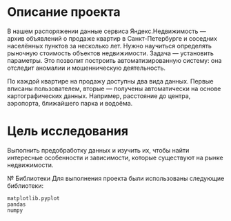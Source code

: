 # Описание проекта
В нашем распоряжении данные сервиса Яндекс.Недвижимость — архив объявлений о продаже квартир в Санкт-Петербурге и соседних населённых пунктов за несколько лет. 
Нужно научиться определять рыночную стоимость объектов недвижимости. 
Задача — установить параметры. 
Это позволит построить автоматизированную систему: она отследит аномалии и мошенническую деятельность. 

По каждой квартире на продажу доступны два вида данных. 
Первые вписаны пользователем, вторые — получены автоматически на основе картографических данных. 
Например, расстояние до центра, аэропорта, ближайшего парка и водоёма. 

# Цель исследования
Выполнить предобработку данных и изучить их, чтобы найти интересные особенности и зависимости, которые существуют на рынке недвижимости.

№ Библиотеки
Для выполнения проекта были использованы следующие библиотеки:
	
	matplotlib.pyplot
	pandas
	numpy
